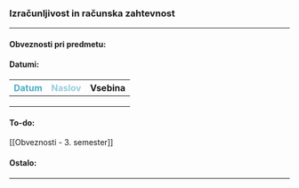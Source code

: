 
### Izračunljivost in računska zahtevnost

---

#### Obveznosti pri predmetu:


#### Datumi:


| <font color="#4bacc6">Datum</font> | <font color="#92cddc">Naslov</font> | Vsebina |
| :--------------------------------: | ----------------------------------- | ------- |
|                                    |                                     |         |
|                                    |                                     |         |
|                                    |                                     |         |

#### To-do: 

[[Obveznosti - 3. semester]]

#### Ostalo:


---